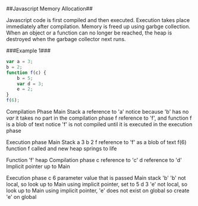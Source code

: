 ##Javascript Memory Allocation##

Javascript code is first compiled and then executed. Execution takes place immediately after compilation. Memory is freed up using garbge collection. When an object or a function can no longer be reached, the heap is destroyed when the garbage collector next runs.

###Example 1###

```javascript
var a = 3;
b = 2;
function f(c) {
    b = 5;
    var d = 3;
    e = 2;
}
f(6);
```

Compilation Phase
Main Stack
a                       reference to 'a'
                        notice because 'b' has no *var* it takes no part in the compilation phase
f                       reference to 'f', and function f is a blob of text
                        notice 'f' is not compiled until it is executed in the execution phase

Execution phase
Main Stack
a                       3
b                       2
f                       reference to 'f' as a blob of text
f(6)                    function f called and new heap springs to life

Function 'f' heap
Compilation phase
c                       reference to 'c'
d                       reference to 'd'
Implicit pointer up to Main


Execution phase
c                       6 parameter value that is passed
Main stack 'b'          'b' not local, so look up to Main using implicit pointer, set to 5
d                       3
                        'e' not local, so look up to Main using implicit pointer, 'e' does not exist on global so create 'e' on global
